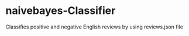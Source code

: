 # naivebayes-Classifier
Classifies positive and negative English reviews by using reviews.json file
